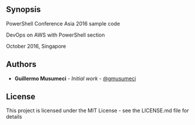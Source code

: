 ## Synopsis

PowerShell Conference Asia 2016 sample code

DevOps on AWS with PowerShell section

October 2016, Singapore

## Authors

* **Guillermo Musumeci** - *Initial work* - [@gmusumeci](https://www.twitter.com/gmusumeci)

## License

This project is licensed under the MIT License - see the LICENSE.md file for details


